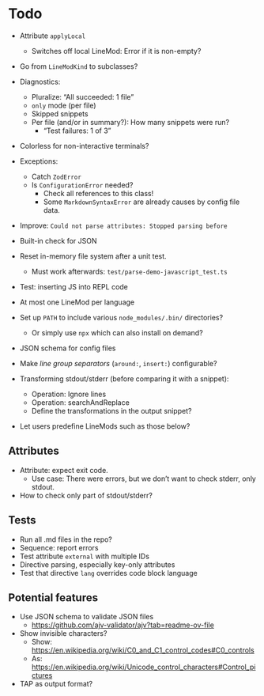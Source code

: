 # Todo

* Attribute `applyLocal`
  * Switches off local LineMod: Error if it is non-empty?


* Go from `LineModKind` to subclasses?
* Diagnostics:
  * Pluralize: “All succeeded: 1 file”
  * `only` mode (per file)
  * Skipped snippets
  * Per file (and/or in summary?): How many snippets were run?
    * “Test failures: 1 of 3”
* Colorless for non-interactive terminals?
* Exceptions:
  * Catch `ZodError`
  * Is `ConfigurationError` needed?
    * Check all references to this class!
    * Some `MarkdownSyntaxError` are already causes by config file data.
* Improve: `Could not parse attributes: Stopped parsing before`
* Built-in check for JSON
* Reset in-memory file system after a unit test.
  * Must work afterwards: `test/parse-demo-javascript_test.ts`
* Test: inserting JS into REPL code
* At most one LineMod per language
* Set up `PATH` to include various `node_modules/.bin/` directories?
  * Or simply use `npx` which can also install on demand?
* JSON schema for config files
* Make _line group separators_ (`around:`, `insert:`) configurable?
* Transforming stdout/stderr (before comparing it with a snippet):
  * Operation: Ignore lines
  * Operation: searchAndReplace
  * Define the transformations in the output snippet?
* Let users predefine LineMods such as those below?

<!--marktest id="asyncTest" around:
function test(_name, callback) {
  return callback();
}
•••
await test();
-->

<!--marktest id="callbackTest" around:
function test(_name, callback) {
  return callback((err) => {
    if (err) {
      throw err;
    }
    process.exit();
  });
}
•••
test();
-->

## Attributes

* Attribute: expect exit code.
  * Use case: There were errors, but we don’t want to check stderr, only stdout.
* How to check only part of stdout/stderr?

## Tests

* Run all .md files in the repo?
* Sequence: report errors 
* Test attribute `external` with multiple IDs
* Directive parsing, especially key-only attributes
* Test that directive `lang` overrides code block language

## Potential features

* Use JSON schema to validate JSON files
  * https://github.com/ajv-validator/ajv?tab=readme-ov-file
* Show invisible characters?
  * Show: https://en.wikipedia.org/wiki/C0_and_C1_control_codes#C0_controls
  * As: https://en.wikipedia.org/wiki/Unicode_control_characters#Control_pictures
* TAP as output format?

